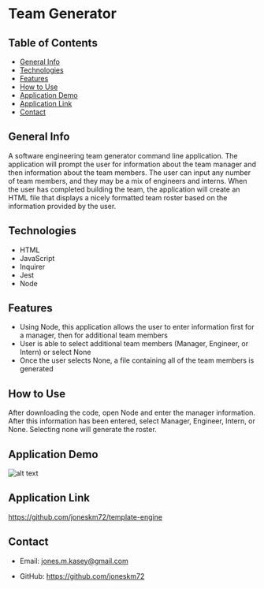 # Team Generator

## Table of Contents

* [General Info](#general-info)
* [Technologies](#technologies)
* [Features](#features)
* [How to Use](#how-to-use)
* [Application Demo](#application-demo)
* [Application Link](#application-link)
* [Contact](#contact)

## General Info

A software engineering team generator command line application. The application will prompt the user for information about the team manager and then information about the team members. The user can input any number of team members, and they may be a mix of engineers and interns. When the user has completed building the team, the application will create an HTML file that displays a nicely formatted team roster based on the information provided by the user.

## Technologies

* HTML
* JavaScript
* Inquirer
* Jest
* Node

## Features

* Using Node, this application allows the user to enter information first for a manager, then for additional team members
* User is able to select additional team members (Manager, Engineer, or Intern) or select None
* Once the user selects None, a file containing all of the team members is generated

## How to Use

After downloading the code, open Node and enter the manager information. After this information has been entered, select Manager, Engineer, Intern, or None. Selecting none will generate the roster.

## Application Demo

![alt text](team-generator.png)

## Application Link

https://github.com/joneskm72/template-engine

## Contact

* Email: jones.m.kasey@gmail.com

* GitHub: https://github.com/joneskm72
